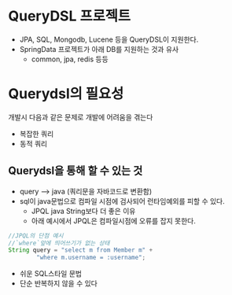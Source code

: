 # QueryDSL 프로젝트
- JPA, SQL, Mongodb, Lucene 등을 QueryDSL이 지원한다.
- SpringData 프로젝트가 아래 DB를 지원하는 것과 유사
  - common, jpa, redis 등등

# Querydsl의 필요성
개발시 다음과 같은 문제로 개발에 어려움을 겪는다
- 복잡한 쿼리
- 동적 쿼리

## Querydsl을 통해 할 수 있는 것
- query --> java   (쿼리문을 자바코드로 변환함)
- sql이 java문법으로 컴파일 시점에 검사되어 런타임예외를 피할 수 있다.
    - JPQL java String보다 더 좋은 이유
    - 아래 예시에서 JPQL은 컴파일시점에 오류를 잡지 못한다.

```java
//JPQL의 단점 예시
//`where`앞에 띄어쓰기가 없는 상태
String query = "select m from Member m" + 
        "where m.username = :username";
```
- 쉬운 SQL스타일 문법
- 단순 반복하지 않을 수 있다


